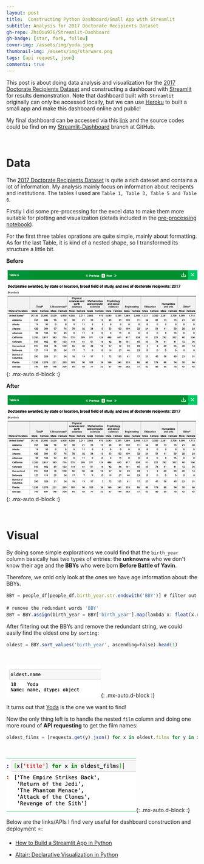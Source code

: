 ```yaml
---
layout: post
title:  Constructing Python Dashboard/Small App with Streamlit
subtitle: Analysis for 2017 Doctorate Recipients Dataset
gh-repo: ZhiQiu976/Streamlit-Dashboard
gh-badge: [star, fork, follow]
cover-img: /assets/img/yoda.jpeg
thumbnail-img: /assets/img/starwars.png
tags: [api request, json]
comments: true
---
```


This post is about doing data analysis and visualization for the [2017 Doctorate Recipients Dataset](https://ncses.nsf.gov/pubs/nsf19301/data) and constructing a dashboard with [Streamlit](https://www.streamlit.io) for results demonstration. Note that dashboard built with `Streamlit` originally can only be accessed locally, but we can use [Heroku](https://signup.heroku.com/t/platform?c=70130000000NZToAAO&gclid=Cj0KCQiAhZT9BRDmARIsAN2E-J0neOTuMFKjU_5XcTFj0g_50syoK-pGXQ6p9fTLCs9nfrJ6aJiafhYaAtFBEALw_wcB) to built a small app and make this dashboard online and public!

My final dashboard can be accessed via this [link](https://tranquil-shelf-65765.herokuapp.com) and the source codes could be find on my [Streamlit-Dashboard](https://github.com/ZhiQiu976/Streamlit-Dashboard) branch at GitHub.

<br />

# Data

The [2017 Doctorate Recipients Dataset](https://ncses.nsf.gov/pubs/nsf19301/data) is quite a rich dateset and contains a lot of information. My analysis mainly focus on information about recipents and institutions. The tables I used are `Table 1, Table 3, Table 5 and Table 6`.

Firstly I did some pre-processing for the excel data to make them more suitable for plotting and visualization (details included in the [pre-processing notebook](https://github.com/ZhiQiu976/Streamlit-Dashboard/blob/main/pre-processing%20for%20tables.ipynb)).

For the first three tables oprations are quite simple, mainly about formatting. As for the last Table, it is kind of a nested shape, so I transformed its structure a little bit.

**Before**

![image3](/assets/img/g1.png){: .mx-auto.d-block :}

**After**

![image3](/assets/img/g1.png){: .mx-auto.d-block :}
    
<br /> 
 
# Visual

By doing some simple explorations we could find that the `birth_year` column basically has two types of entries: the **unknowns** who we don't know their age and the **BBYs** who were born **Before Battle of Yavin**.

Therefore, we onld only look at the ones we have age information about: the BBYs.

```javascript
BBY = people_df[people_df.birth_year.str.endswith('BBY')] # filter out the BBYs

# remove the redundant words 'BBY'
BBY = BBY.assign(birth_year = BBY['birth_year'].map(lambda x: float(x.rstrip('BBY'))))
```

After filtering out the BBYs and remove the redundant string, we could easily find the oldest one by `sorting`:

```javascript
oldest = BBY.sort_values('birth_year', ascending=False).head(1)
```

<br /> 

![image4](/assets/img/starwars_df2.png){: .mx-auto.d-block :}

It turns out that [Yoda](https://starwars.fandom.com/wiki/Yoda) is the one we want to find!

Now the only thing left is to handle the nested `film` column and doing one more round of **API requesting** to get the film names:

```javascript
oldest_films = [requests.get(y).json() for x in oldest.films for y in x]
```

<br /> 

![image5](/assets/img/results.png){: .mx-auto.d-block :}

Below are the links/APIs I find very useful for dashboard construction and deployment ⭐:

- [How to Build a Streamlit App in Python](https://pythonforundergradengineers.com/streamlit-app-with-bokeh.html)

- [Altair: Declarative Visualization in Python](https://altair-viz.github.io)






